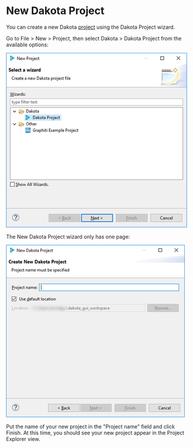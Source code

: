 New Dakota Project
==================

You can create a new Dakota [project](../miscgui/Eclipse.html#projects) using the Dakota Project wizard.

Go to File > New > Project, then select Dakota > Dakota Project from the available options:

![alt text](img/GettingStarted_NewDakotaProject_3.png "Dakota preferences")

The New Dakota Project wizard only has one page:

![alt text](img/GettingStarted_NewDakotaProject_4.png "Dakota preferences")

Put the name of your new project in the "Project name" field and click Finish.  At this time, you should see your new project appear in the Project Explorer view.

